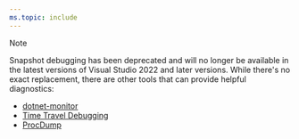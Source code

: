 ```yaml
---
ms.topic: include
---
```

> [!NOTE]
> Snapshot debugging has been deprecated and will no longer be available in the latest versions of Visual Studio 2022 and later versions. While there's no exact replacement, there are other tools that can provide helpful diagnostics:
>
> - [dotnet-monitor](/dotnet/core/diagnostics/dotnet-monitor)
> - [Time Travel Debugging](/windows-hardware/drivers/debuggercmds/time-travel-debugging-overview)
> - [ProcDump](/sysinternals/downloads/procdump)
